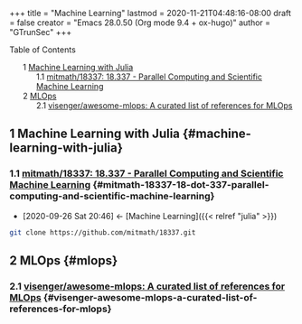 +++
title = "Machine Learning"
lastmod = 2020-11-21T04:48:16-08:00
draft = false
creator = "Emacs 28.0.50 (Org mode 9.4 + ox-hugo)"
author = "GTrunSec"
+++

<style>
  .ox-hugo-toc ul {
    list-style: none;
  }
</style>
<div class="ox-hugo-toc toc">
<div></div>

<div class="heading">Table of Contents</div>

- <span class="section-num">1</span> [Machine Learning with Julia](#machine-learning-with-julia)
    - <span class="section-num">1.1</span> [mitmath/18337: 18.337 - Parallel Computing and Scientific Machine Learning](#mitmath-18337-18-dot-337-parallel-computing-and-scientific-machine-learning)
- <span class="section-num">2</span> [MLOps](#mlops)
    - <span class="section-num">2.1</span> [visenger/awesome-mlops: A curated list of references for MLOps](#visenger-awesome-mlops-a-curated-list-of-references-for-mlops)

</div>
<!--endtoc-->



## <span class="section-num">1</span> Machine Learning with Julia {#machine-learning-with-julia}


### <span class="section-num">1.1</span> [mitmath/18337: 18.337 - Parallel Computing and Scientific Machine Learning](https://github.com/mitmath/18337) {#mitmath-18337-18-dot-337-parallel-computing-and-scientific-machine-learning}

-   <span class="timestamp-wrapper"><span class="timestamp">[2020-09-26 Sat 20:46] </span></span> <- [Machine Learning]({{< relref "julia" >}})

<!--listend-->

```sh
git clone https://github.com/mitmath/18337.git
```


## <span class="section-num">2</span> MLOps {#mlops}


### <span class="section-num">2.1</span> [visenger/awesome-mlops: A curated list of references for MLOps](https://github.com/visenger/awesome-mlops) {#visenger-awesome-mlops-a-curated-list-of-references-for-mlops}
